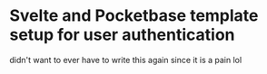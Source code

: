 # Svelte and Pocketbase template setup for user authentication

didn't want to ever have to write this again since it is a pain lol